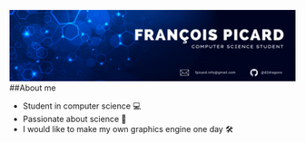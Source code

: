 ![Banner](https://raw.githubusercontent.com/d2dragono/d2dragono/main/github_banniere.gif)
##About me
- Student in computer science 💻
- Passionate about science 🧪
- I would like to make my own graphics engine one day 🛠
